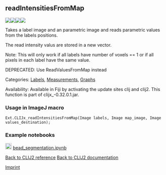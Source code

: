 ## readIntensitiesFromMap
<img src="images/mini_empty_logo.png"/><img src="images/mini_empty_logo.png"/><img src="images/mini_clijx_logo.png"/><img src="images/mini_cle_logo.png"/>

Takes a label image and an parametric image and reads parametric values from the labels positions.

The read intensity valus are stored in a new vector.

Note: This will only work if all labels have number of voxels == 1 or if all pixels in each label have the same value.

DEPRECATED: Use ReadValuesFromMap instead

Categories: [Labels](https://clij.github.io/clij2-docs/reference__label), [Measurements](https://clij.github.io/clij2-docs/reference__measurement), [Graphs](https://clij.github.io/clij2-docs/reference__graph)

Availability: Available in Fiji by activating the update sites clij and clij2.
This function is part of clijx_-0.32.0.1.jar.

### Usage in ImageJ macro
```
Ext.CLIJx_readIntensitiesFromMap(Image labels, Image map_image, Image values_destination);
```




### Example notebooks
<a href="https://github.com/clEsperanto/pyclesperanto_prototype/tree/master/demo/segmentation/bead_segmentation.ipynb"><img src="images/language_python.png" height="20"/></a> [bead_segmentation.ipynb](https://github.com/clEsperanto/pyclesperanto_prototype/tree/master/demo/segmentation/bead_segmentation.ipynb)  


[Back to CLIJ2 reference](https://clij.github.io/clij2-docs/reference)
[Back to CLIJ2 documentation](https://clij.github.io/clij2-docs)

[Imprint](https://clij.github.io/imprint)
